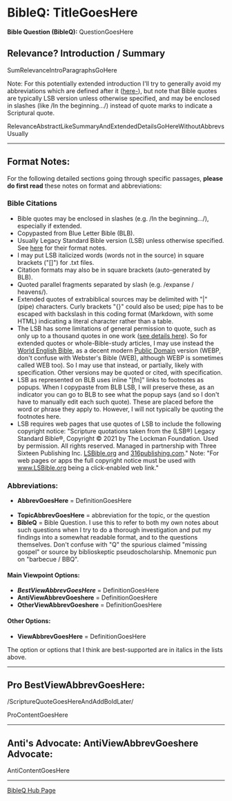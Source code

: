 <head><link rel="stylesheet" href="style.css"></head>

# BibleQ: TitleGoesHere

**Bible Question (BibleQ):** QuestionGoesHere

## Relevance? Introduction / Summary
SumRelevanceIntroParagraphsGoHere

Note: For this potentially extended introduction I'll try to generally avoid my abbreviations which are defined after it ([here-](#format-notes)), but note that Bible quotes are typically LSB version unless otherwise specified, and may be enclosed in slashes (like /In the beginning.../) instead of quote marks to indicate a Scriptural quote.

RelevanceAbstractLikeSummaryAndExtendedDetailsGoHereWithoutAbbrevsUsually

---

## Format Notes:
For the following detailed sections going through specific passages, **please do first read** these notes on format and abbreviations:

### Bible Citations
- Bible quotes may be enclosed in slashes (e.g. /In the beginning.../), especially if extended.
- Copypasted from Blue Letter Bible (BLB).
- Usually Legacy Standard Bible version (LSB) unless otherwise specified. See [here](https://www.blueletterbible.org/bibles/preface-to-the-legacy-standard-bible.cfm) for their format notes.
- I may put LSB italicized words (words not in the source) in square brackets ("[]") for .txt files.
- Citation formats may also be in square brackets (auto-generated by BLB).
- Quoted parallel fragments separated by slash (e.g. /expanse / heavens/).
- Extended quotes of extrabiblical sources may be delimited with "\|" (pipe) characters. Curly brackets "{}" could also be used; pipe has to be escaped with backslash in this coding format (Markdown, with some HTML) indicating a literal character rather than a table.
- The LSB has some limitations of general permission to quote, such as only up to a thousand quotes in one work ([see details here](https://lsbible.org/permission-to-quote-the-lsb/)). So for extended quotes or whole-Bible-study articles, I may use instead the [World English Bible](https://ebible.org/web/GEN01.htm), as a decent modern [Public Domain](https://ebible.org/web/copyright.htm) version (WEBP, don't confuse with Webster's Bible (WEB), although WEBP is sometimes called WEB too). So I may use that instead, or partially, likely with specification. Other versions may be quoted or cited, with specification.
- LSB as represented on BLB uses inline "[fn]" links to footnotes as popups. When I copypaste from BLB LSB, I will preserve these, as an indicator you can go to BLB to see what the popup says (and so I don't have to manually edit each such quote). These are placed before the word or phrase they apply to. However, I will not typically be quoting the footnotes here.
- LSB requires web pages that use quotes of LSB to include the following copyright notice:
"Scripture quotations taken from the (LSB®) Legacy Standard Bible®, Copyright © 2021 by The Lockman Foundation. Used by permission. All rights reserved. Managed in partnership with Three Sixteen Publishing Inc.  [LSBible.org](https://lsbible.org/) and [316publishing.com](https://316publishing.com/)."
Note: "For web pages or apps the full copyright notice must be used with www.LSBible.org being a click-enabled web link."

### Abbreviations:
- **AbbrevGoesHere** = DefinitionGoesHere
<br><br>
- **TopicAbbrevGoesHere** = abbreviation for the topic, or the question
- **BibleQ** = Bible Question. I use this to refer to both my own notes about such questions when I try to do a thorough investigation and put my findings into a somewhat readable format, and to the questions themselves. Don't confuse with "Q" the spurious claimed "missing gospel" or source by biblioskeptic pseudoscholarship. Mnemonic pun on "barbecue / BBQ".

#### Main Viewpoint Options:
- ***BestViewAbbrevGoesHere*** = DefinitionGoesHere
- **AntiViewAbbrevGoeshere** = DefinitionGoesHere
- **OtherViewAbbrevGoeshere** = DefinitionGoesHere

#### Other Options:
- **ViewAbbrevGoesHere** = DefinitionGoesHere

The option or options that I think are best-supported are in italics in the lists above.

---

## Pro BestViewAbbrevGoesHere:

/ScriptureQuoteGoesHereAndAddBoldLater/

ProContentGoesHere

---

## Anti's Advocate:  AntiViewAbbrevGoeshere Advocate:

AntiContentGoesHere

---
[BibleQ Hub Page](index.md)